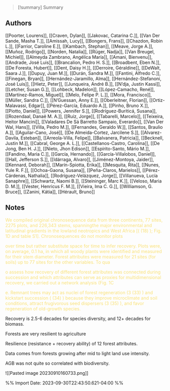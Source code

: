 
>[!summary] Summary
> 
## Authors
 [[Poorter, Lourens]], [[Craven, Dylan]], [[Jakovac, Catarina C.]], [[Van Der Sande, Masha T.]], [[Amissah, Lucy]], [[Bongers, Frans]], [[Chazdon, Robin L.]], [[Farrior, Caroline E.]], [[Kambach, Stephan]], [[Meave, Jorge A.]], [[Muñoz, Rodrigo]], [[Norden, Natalia]], [[Rüger, Nadja]], [[Van Breugel, Michiel]], [[Almeyda Zambrano, Angélica María]], [[Amani, Bienvenu]], [[Andrade, José Luis]], [[Brancalion, Pedro H. S.]], [[Broadbent, Eben N.]], [[De Foresta, Hubert]], [[Dent, Daisy H.]], [[Derroire, Géraldine]], [[DeWalt, Saara J.]], [[Dupuy, Juan M.]], [[Durán, Sandra M.]], [[Fantini, Alfredo C.]], [[Finegan, Bryan]], [[Hernández-Jaramillo, Alma]], [[Hernández-Stefanoni, José Luis]], [[Hietz, Peter]], [[Junqueira, André B.]], [[N’dja, Justin Kassi]], [[Letcher, Susan G.]], [[Lohbeck, Madelon]], [[López-Camacho, René]], [[Martínez-Ramos, Miguel]], [[Melo, Felipe P. L.]], [[Mora, Francisco]], [[Müller, Sandra C.]], [[N’Guessan, Anny E.]], [[Oberleitner, Florian]], [[Ortiz-Malavassi, Edgar]], [[Pérez-García, Eduardo A.]], [[Pinho, Bruno X.]], [[Piotto, Daniel]], [[Powers, Jennifer S.]], [[Rodríguez-Buriticá, Susana]], [[Rozendaal, Danaë M. A.]], [[Ruíz, Jorge]], [[Tabarelli, Marcelo]], [[Teixeira, Heitor Mancini]], [[Valadares De Sá Barretto Sampaio, Everardo]], [[Van Der Wal, Hans]], [[Villa, Pedro M.]], [[Fernandes, Geraldo W.]], [[Santos, Braulio A.]], [[Aguilar-Cano, José]], [[De Almeida-Cortez, Jarcilene S.]], [[Alvarez-Davila, Esteban]], [[Arreola-Villa, Felipe]], [[Balvanera, Patricia]], [[Becknell, Justin M.]], [[Cabral, George A. L.]], [[Castellanos-Castro, Carolina]], [[De Jong, Ben H. J.]], [[Nieto, Jhon Edison]], [[Espírito-Santo, Mário M.]], [[Fandino, Maria C.]], [[García, Hernando]], [[García-Villalobos, Daniel]], [[Hall, Jefferson S.]], [[Idárraga, Alvaro]], [[Jiménez-Montoya, Jaider]], [[Kennard, Deborah]], [[Marín-Spiotta, Erika]], [[Mesquita, Rita]], [[Nunes, Yule R. F.]], [[Ochoa-Gaona, Susana]], [[Peña-Claros, Marielos]], [[Pérez-Cárdenas, Nathalia]], [[Rodríguez-Velázquez, Jorge]], [[Villanueva, Lucía Sanaphre]], [[Schwartz, Naomi B.]], [[Steininger, Marc K.]], [[Veloso, Maria D. M.]], [[Vester, Henricus F. M.]], [[Vieira, Ima C. G.]], [[Williamson, G. Bruce]], [[Zanini, Kátia]], [[Hérault, Bruno]]



## Notes
<p>  <span style="color: #F9E076">We compiled original chronosequence data from three continents, 77 sites, 2275 plots, and 226,343 stems, spanningthe major environmental and latitudinal gradients in the lowland neotropics and West Africa [( (18) ); Fig. 1D and table S1]. Chronosequences do not monitor plots</span>  </p> <p>  <span style="color: #F9E076">over time but rather substitute space for time to infer recovery. Plots were, on average, 0.1 ha, in which all woody plants were identified and measured for their stem diameter. Forest attributes were measured for 21 sites (for soils) up to 77 sites for the other variables. To qua</span>  </p> <p>  <span style="color: #F9E076">o assess how recovery of different forest attributes was connected during succession and which attributes can serve as proxies for multidimensional recovery, we carried out a network analysis (Fig. 1C</span>  </p> <p>  <span style="color: #F9E076">e. Remnant trees may act as nuclei of forest regeneration (3 (33) ) and kickstart succession ( (34) ) because they improve microclimate and soil conditions, attract frugivorous seed dispersers (3 (35) ), and favor regeneration of old-growth species.</span>  </p> Recovery is 2.5-6 decades for species diversity, and 12+ decades for biomass. 

Forests are very resilient to agriculture 

Resilience (resistance + recovery ability) of 12 forest attributes. 

Data comes from forests growing after mid to light land use intensity. 

AGB was not quite so correlated with biodiversity.
 
![[Pasted image 20230910160733.png]]


%% Import Date: 2023-09-30T22:43:50.621-04:00 %%
